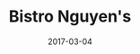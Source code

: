 ---
layout: posts
title:  "Bistro Nguyen's"
date:   2017-03-04
categories: case study
permalink: bistro-nguyens
summary: "Casual Vietnamese Dining"
thumbnail: "/img/project-thumbs/bistro-web.jpg"
isPublished: false
website: "https://www.bistronguyens.com.au"
---